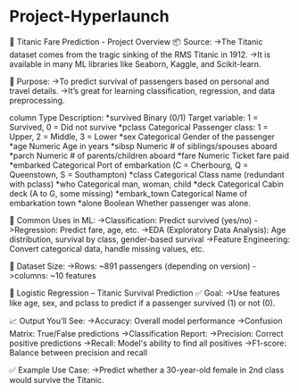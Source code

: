 # Project-Hyperlaunch
🚢 Titanic Fare Prediction - Project Overview
📦 Source:
->The Titanic dataset comes from the tragic sinking of the RMS Titanic in 1912.
->It is available in many ML libraries like Seaborn, Kaggle, and Scikit-learn.

 🎯 Purpose:
->To predict survival of passengers based on personal and travel details.
->It’s great for learning classification, regression, and data preprocessing.

column	Type	Description:
*survived	Binary (0/1)	Target variable: 1 = Survived, 0 = Did not survive
*pclass	Categorical	Passenger class: 1 = Upper, 2 = Middle, 3 = Lower
*sex	Categorical	Gender of the passenger
*age	Numeric	Age in years
*sibsp	Numeric	# of siblings/spouses aboard
*parch	Numeric	# of parents/children aboard
*fare	Numeric	Ticket fare paid
*embarked	Categorical	Port of embarkation (C = Cherbourg, Q = Queenstown, S = Southampton)
*class	Categorical	Class name (redundant with pclass)
*who	Categorical	man, woman, child
*deck	Categorical	Cabin deck (A to G, some missing)
*embark_town	Categorical	Name of embarkation town
*alone	Boolean	Whether passenger was alone.

🧠 Common Uses in ML:
->Classification: Predict survived (yes/no)
->Regression: Predict fare, age, etc.
->EDA (Exploratory Data Analysis): Age distribution, survival by class, gender-based survival
->Feature Engineering: Convert categorical data, handle missing values, etc.


🔎 Dataset Size:
->Rows: ~891 passengers (depending on version)
->columns: ~10 features

🧠 Logistic Regression – Titanic Survival Prediction
✅ Goal:
->Use features like age, sex, and pclass to predict if a passenger survived (1) or not (0).

📈 Output You’ll See:
->Accuracy: Overall model performance
->Confusion Matrix: True/False predictions
->Classification Report:
->Precision: Correct positive predictions
->Recall: Model's ability to find all positives
->F1-score: Balance between precision and recall

✅ Example Use Case:
->Predict whether a 30-year-old female in 2nd class would survive the Titanic.

